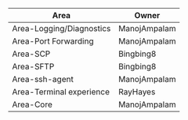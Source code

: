 |Area|Owner|
|----|-----|
|Area-Logging/Diagnostics| ManojAmpalam |
|Area-Port Forwarding| ManojAmpalam |
|Area-SCP| Bingbing8 | 
|Area-SFTP| Bingbing8 |
|Area-ssh-agent| ManojAmpalam |
|Area-Terminal experience| RayHayes |
|Area-Core | ManojAmpalam |